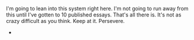 I'm going to lean into this system right here. I'm not going to run away from this until I've gotten to 10 published essays. That's all there is. It's not as crazy difficult as you think. Keep at it. Persevere.

-
